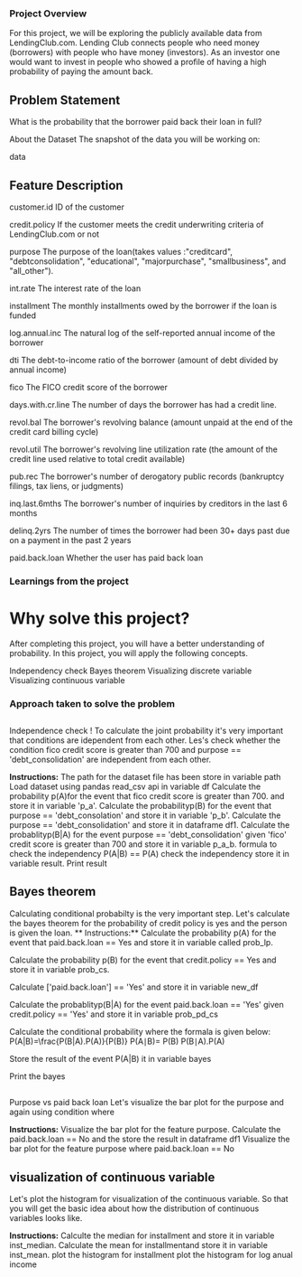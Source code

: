 ### Project Overview

 
For this project, we will be exploring the publicly available data from LendingClub.com. Lending Club connects people who need money (borrowers) with people who have money (investors). As an investor one would want to invest in people who showed a profile of having a high probability of paying the amount back.

## Problem Statement
What is the probability that the borrower paid back their loan in full?

About the Dataset
The snapshot of the data you will be working on:

data

## Feature	Description
customer.id	ID of the customer

credit.policy	If the customer meets the credit underwriting criteria of LendingClub.com or not

purpose	The purpose of the loan(takes values :"creditcard", "debtconsolidation", "educational", "majorpurchase", "smallbusiness", and "all_other").

int.rate	The interest rate of the loan

installment	The monthly installments owed by the borrower if the loan is funded

log.annual.inc	The natural log of the self-reported annual income of the borrower

dti	The debt-to-income ratio of the borrower (amount of debt divided by annual income)

fico	The FICO credit score of the borrower

days.with.cr.line	The number of days the borrower has had a credit line.

revol.bal	The borrower's revolving balance (amount unpaid at the end of the credit card billing cycle)

revol.util	The borrower's revolving line utilization rate (the amount of the credit line used relative to total credit available)

pub.rec	The borrower's number of derogatory public records (bankruptcy filings, tax liens, or judgments)

inq.last.6mths	The borrower's number of inquiries by creditors in the last 6 months

delinq.2yrs	The number of times the borrower had been 30+ days past due on a payment in the past 2 years

paid.back.loan	Whether the user has paid back loan



### Learnings from the project

 # Why solve this project?
After completing this project, you will have a better understanding of probability. In this project, you will apply the following concepts.

Independency check
Bayes theorem
Visualizing discrete variable
Visualizing continuous variable


### Approach taken to solve the problem

 ## 
Independence check !
To calculate the joint probability it's very important that conditions are idependent from each other. Les's check whether the condition fico credit score is greater than 700 and purpose == 'debt_consolidation' are independent from each other.

**Instructions:**
The path for the dataset file has been store in variable path
Load dataset using pandas read_csv api in variable df
Calculate the probability p(A)for the event that fico credit score is greater than 700. and store it in variable 'p_a'.
Calculate the probabilityp(B) for the event that purpose == 'debt_consolation' and store it in variable 'p_b'.
Calculate the purpose == 'debt_consolidation' and store it in dataframe df1.
Calculate the probablityp(B|A) for the event purpose == 'debt_consolidation' given 'fico' credit score is greater than 700 and store it in variable p_a_b.
formula to check the independency P(A|B) == P(A)
check the independency store it in variable result.
Print result

## Bayes theorem
Calculating conditional probabilty is the very important step. Let's calculate the bayes theorem for the probability of credit policy is yes and the person is given the loan.
**
Instructions:**
Calculate the probability p(A) for the event that paid.back.loan == Yes and store it in variable called prob_lp.

Calculate the probability p(B) for the event that credit.policy == Yes and store it in variable prob_cs.

Calculate ['paid.back.loan'] == 'Yes' and store it in variable new_df

Calculate the probablityp(B|A) for the event paid.back.loan == 'Yes' given credit.policy == 'Yes' and store it in variable prob_pd_cs

Calculate the conditional probability where the formala is given below:
P(A|B)=\frac{P(B|A).P(A)}{P(B)}
P(A∣B)= 
P(B)
P(B∣A).P(A)
​	
 
Store the result of the event P(A|B) it in variable bayes

Print the bayes
## 
Purpose vs paid back loan
Let's visualize the bar plot for the purpose and again using condition where

**Instructions:**
Visualize the bar plot for the feature purpose.
Calculate the paid.back.loan == No and the store the result in dataframe df1
Visualize the bar plot for the feature purpose where paid.back.loan == No

## visualization of continuous variable
Let's plot the histogram for visualization of the continuous variable. So that you will get the basic idea about how the distribution of continuous variables looks like.

**Instructions:**
Calculte the median for installment and store it in variable inst_median.
Calculate the mean for installmentand store it in variable inst_mean.
plot the histogram for installment
plot the histogram for log anual income



